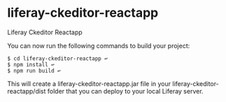 # liferay-ckeditor-reactapp

Liferay Ckeditor Reactapp

You can now run the following commands to build your project:

    $ cd liferay-ckeditor-reactapp ↩
    $ npm install ↩ 
    $ npm run build ↩ 

This will create a liferay-ckeditor-reactapp.jar file in your liferay-ckeditor-reactapp/dist
folder that you can deploy to your local Liferay server.
